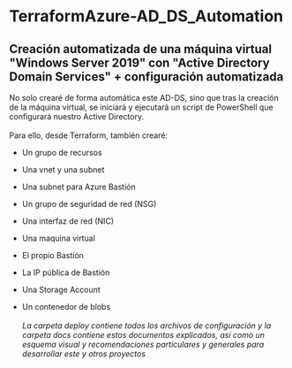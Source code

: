 # TerraformAzure-AD_DS_Automation
## Creación automatizada de una máquina virtual "Windows Server 2019" con "Active Directory Domain Services" + configuración automatizada

No solo crearé de forma automática este AD-DS, sino que tras la creación de la máquina virtual, se iniciará y ejecutará un script de PowerShell que configurará nuestro Active Directory.
<br><br>
Para ello, desde Terraform, también crearé:

  - Un grupo de recursos
  
  - Una vnet y una subnet
  
  - Una subnet para Azure Bastión
  
  - Un grupo de seguridad de red (NSG)
  
  - Una interfaz de red (NIC)
  
  - Una maquina virtual
  
  - El propio Bastión
  
  - La IP pública de Bastión
  
  - Una Storage Account
  
  - Un contenedor de blobs
<br><br>
*La carpeta deploy contiene todos los archivos de configuración y la carpeta docs contiene estos documentos explicados, así como un esquema visual y recomendaciones particulares y generales para desarrollar este y otros proyectos*
